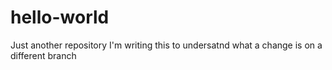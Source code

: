 # hello-world
Just another repository
I'm writing this to undersatnd what a change is on a different branch
